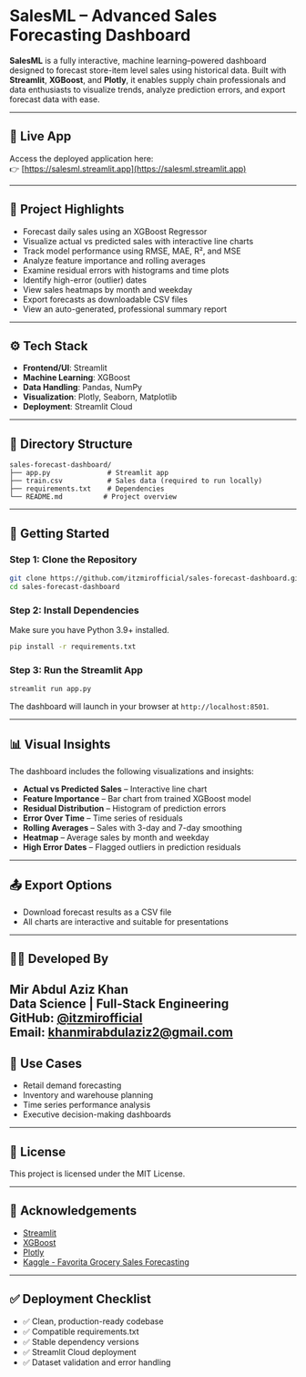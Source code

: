 # SalesML – Advanced Sales Forecasting Dashboard

**SalesML** is a fully interactive, machine learning–powered dashboard designed to forecast store-item level sales using historical data. Built with **Streamlit**, **XGBoost**, and **Plotly**, it enables supply chain professionals and data enthusiasts to visualize trends, analyze prediction errors, and export forecast data with ease.

---

## 🔗 Live App

Access the deployed application here:  
👉 [https://salesml.streamlit.app](https://salesml.streamlit.app)

---

## 📌 Project Highlights

- Forecast daily sales using an XGBoost Regressor
- Visualize actual vs predicted sales with interactive line charts
- Track model performance using RMSE, MAE, R², and MSE
- Analyze feature importance and rolling averages
- Examine residual errors with histograms and time plots
- Identify high-error (outlier) dates
- View sales heatmaps by month and weekday
- Export forecasts as downloadable CSV files
- View an auto-generated, professional summary report

---

## ⚙️ Tech Stack

- **Frontend/UI**: Streamlit
- **Machine Learning**: XGBoost
- **Data Handling**: Pandas, NumPy
- **Visualization**: Plotly, Seaborn, Matplotlib
- **Deployment**: Streamlit Cloud

---

## 📁 Directory Structure

```
sales-forecast-dashboard/
├── app.py              # Streamlit app
├── train.csv           # Sales data (required to run locally)
├── requirements.txt    # Dependencies
└── README.md          # Project overview
```

---

## 🚀 Getting Started

### Step 1: Clone the Repository

```bash
git clone https://github.com/itzmirofficial/sales-forecast-dashboard.git
cd sales-forecast-dashboard
```

### Step 2: Install Dependencies

Make sure you have Python 3.9+ installed.

```bash
pip install -r requirements.txt
```

### Step 3: Run the Streamlit App

```bash
streamlit run app.py
```

The dashboard will launch in your browser at `http://localhost:8501`.

---

## 📊 Visual Insights

The dashboard includes the following visualizations and insights:

- **Actual vs Predicted Sales** – Interactive line chart
- **Feature Importance** – Bar chart from trained XGBoost model
- **Residual Distribution** – Histogram of prediction errors
- **Error Over Time** – Time series of residuals
- **Rolling Averages** – Sales with 3-day and 7-day smoothing
- **Heatmap** – Average sales by month and weekday
- **High Error Dates** – Flagged outliers in prediction residuals

---

## 📤 Export Options

- Download forecast results as a CSV file
- All charts are interactive and suitable for presentations

---

## 🧑‍💻 Developed By

**Mir Abdul Aziz Khan**  
Data Science | Full-Stack Engineering  
GitHub: [@itzmirofficial](https://github.com/itzmirofficial)  
Email: khanmirabdulaziz2@gmail.com
---

## 🧠 Use Cases

- Retail demand forecasting
- Inventory and warehouse planning
- Time series performance analysis
- Executive decision-making dashboards

---

## 🪪 License

This project is licensed under the MIT License.

---

## 🙏 Acknowledgements

- [Streamlit](https://streamlit.io/)
- [XGBoost](https://xgboost.readthedocs.io/)
- [Plotly](https://plotly.com/)
- [Kaggle - Favorita Grocery Sales Forecasting](https://www.kaggle.com/c/favorita-grocery-sales-forecasting)

---

## ✅ Deployment Checklist

- ✅ Clean, production-ready codebase
- ✅ Compatible requirements.txt
- ✅ Stable dependency versions
- ✅ Streamlit Cloud deployment
- ✅ Dataset validation and error handling
